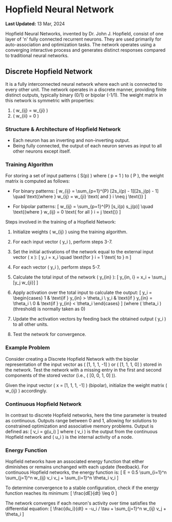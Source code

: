 # Hopfield Neural Network

**Last Updated:** 13 Mar, 2024

Hopfield Neural Networks, invented by Dr. John J. Hopfield, consist of one layer of 'n' fully connected recurrent neurons. They are used primarily for auto-association and optimization tasks. The network operates using a converging interactive process and generates distinct responses compared to traditional neural networks.

## Discrete Hopfield Network

It is a fully interconnected neural network where each unit is connected to every other unit. The network operates in a discrete manner, providing finite distinct outputs, typically binary (0/1) or bipolar (-1/1). The weight matrix in this network is symmetric with properties:
1. \( w_{ij} = w_{ji} \)
2. \( w_{ii} = 0 \)

### Structure & Architecture of Hopfield Network

- Each neuron has an inverting and non-inverting output.
- Being fully connected, the output of each neuron serves as input to all other neurons except itself.

### Training Algorithm

For storing a set of input patterns \( S(p) \) where \( p = 1 \) to \( P \), the weight matrix is computed as follows:

- For binary patterns:
\[ w_{ij} = \sum_{p=1}^{P} [2s_i(p) - 1][2s_j(p) - 1] \quad \text{(where } w_{ij} = w_{ji} \text{ and } i \neq j \text{)} \]

- For bipolar patterns:
\[ w_{ij} = \sum_{p=1}^{P} [s_i(p) s_j(p)] \quad \text{(where } w_{ij} = 0 \text{ for all } i = j \text{)} \]

Steps involved in the training of a Hopfield Network:
1. Initialize weights \( w_{ij} \) using the training algorithm.
2. For each input vector \( y_i \), perform steps 3-7.
3. Set the initial activations of the network equal to the external input vector \( x \):
\[ y_i = x_i \quad \text{for } i = 1 \text{ to } n \]

4. For each vector \( y_i \), perform steps 5-7.
5. Calculate the total input of the network \( y_{in} \):
\[ y_{in, i} = x_i + \sum_j [y_j w_{ji}] \]

6. Apply activation over the total input to calculate the output:
\[ y_i = \begin{cases} 
1 & \text{if } y_{in} > \theta_i \\
y_i & \text{if } y_{in} = \theta_i \\
0 & \text{if } y_{in} < \theta_i 
\end{cases} \]
(where \( \theta_i \) (threshold) is normally taken as 0)

7. Update the activation vectors by feeding back the obtained output \( y_i \) to all other units.
8. Test the network for convergence.

### Example Problem

Consider creating a Discrete Hopfield Network with the bipolar representation of the input vector as \( [1, 1, 1, -1] \) or \( [1, 1, 1, 0] \) stored in the network. Test the network with a missing entry in the first and second components of the stored vector (i.e., \( [0, 0, 1, 0] \)).

Given the input vector \( x = [1, 1, 1, -1] \) (bipolar), initialize the weight matrix \( w_{ij} \) accordingly.

### Continuous Hopfield Network

In contrast to discrete Hopfield networks, here the time parameter is treated as continuous. Outputs range between 0 and 1, allowing for solutions to constrained optimization and associative memory problems. Output is defined as:
\[ v_i = g(u_i) \]
where \( v_i \) is the output from the continuous Hopfield network and \( u_i \) is the internal activity of a node.

### Energy Function

Hopfield networks have an associated energy function that either diminishes or remains unchanged with each update (feedback). For continuous Hopfield networks, the energy function is:
\[ E = 0.5 \sum_{i=1}^n \sum_{j=1}^n w_{ij} v_i v_j + \sum_{i=1}^n \theta_i v_i \]

To determine convergence to a stable configuration, check if the energy function reaches its minimum:
\[ \frac{dE}{dt} \leq 0 \]

The network converges if each neuron's activity over time satisfies the differential equation:
\[ \frac{du_i}{dt} = -u_i / \tau + \sum_{j=1}^n w_{ij} v_j + \theta_i \]
